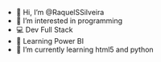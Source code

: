 - 👋 Hi, I’m @RaquelSSilveira
- 👀 I’m interested in programming
- 💻 Dev Full Stack
- 🌱 Learning Power BI 
- 🌱 I’m currently learning html5 and python


<!---
RaquelSSilveira/RaquelSSilveira is a ✨ special ✨ repository because its `README.md` (this file) appears on your GitHub profile.
You can click the Preview link to take a look at your changes.
--->
